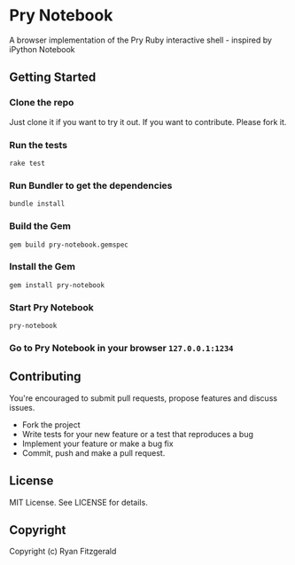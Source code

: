# Pry Notebook
A browser implementation of the Pry Ruby interactive shell - inspired by iPython Notebook

## Getting Started

### Clone the repo
Just clone it if you want to try it out. If you want to contribute. Please fork it.

### Run the tests

    rake test

### Run Bundler to get the dependencies

    bundle install

### Build the Gem

    gem build pry-notebook.gemspec

### Install the Gem

    gem install pry-notebook

### Start Pry Notebook

    pry-notebook
    
### Go to Pry Notebook in your browser `127.0.0.1:1234`

## Contributing

You're encouraged to submit pull requests, propose features and discuss issues.

* Fork the project
* Write tests for your new feature or a test that reproduces a bug
* Implement your feature or make a bug fix
* Commit, push and make a pull request.

## License

MIT License. See LICENSE for details.

## Copyright

Copyright (c) Ryan Fitzgerald
